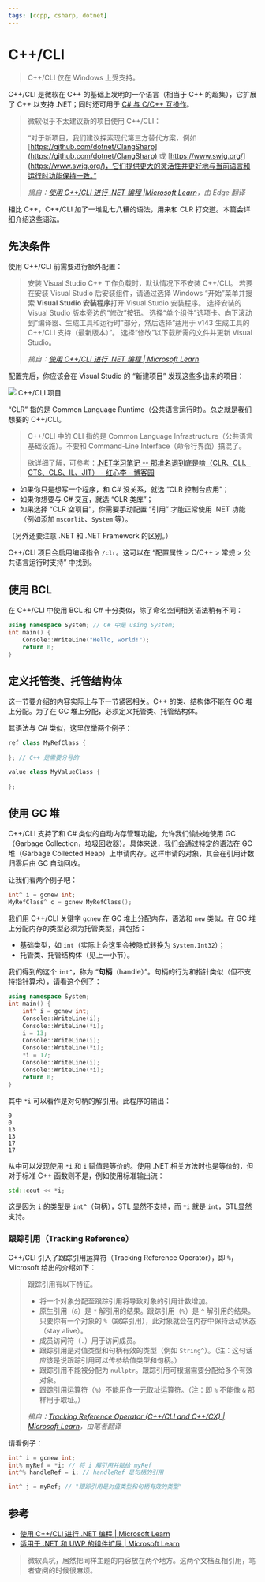 ```yaml
---
tags: [ccpp, csharp, dotnet]
---
```

# C++/CLI

> C++/CLI 仅在 Windows 上受支持。

C++/CLI 是微软在 C++ 的基础上发明的一个语言（相当于 C++ 的超集），它扩展了 C++ 以支持 .NET；同时还可用于 [C# 与 C/C++ 互操作](csharp与ccpp互操作)。

> 微软似乎不太建议新的项目使用 C++/CLI：
>
> “对于新项目，我们建议探索现代第三方替代方案，例如 [https://github.com/dotnet/ClangSharp](https://github.com/dotnet/ClangSharp) 或 [https://www.swig.org/](https://www.swig.org/)，它们提供更大的灵活性并更好地与当前语言和运行时功能保持一致。”
>
> *摘自：[使用 C++/CLI 进行 .NET 编程 |Microsoft Learn](https://learn.microsoft.com/en-us/cpp/dotnet/dotnet-programming-with-cpp-cli-visual-cpp)，由 Edge 翻译*

相比 C++，C++/CLI 加了一堆乱七八糟的语法，用来和 CLR 打交道。本篇会详细介绍这些语法。

## 先决条件

使用 C++/CLI 前需要进行额外配置：

> 安装 Visual Studio C++ 工作负载时，默认情况下不安装 C++/CLI。 若要在安装 Visual Studio 后安装组件，请通过选择 Windows “开始”菜单并搜索 **Visual Studio 安装程序**打开 Visual Studio 安装程序。 选择安装的 Visual Studio 版本旁边的“修改”按钮。 选择“单个组件”选项卡。向下滚动到“编译器、生成工具和运行时”部分，然后选择“适用于 v143 生成工具的 C++/CLI 支持（最新版本）”。 选择“修改”以下载所需的文件并更新 Visual Studio。
>
> *摘自：[使用 C++/CLI 进行 .NET 编程 | Microsoft Learn](https://learn.microsoft.com/zh-cn/cpp/dotnet/dotnet-programming-with-cpp-cli-visual-cpp)*

配置完后，你应该会在 Visual Studio 的 “新建项目” 发现这些多出来的项目：

<div className='group'>
    <Img src='/img/native-stacks/cpp-cli-proj.webp' invertable maxHeight='100%'>
	C++/CLI 项目
    </Img>
</div>

“CLR” 指的是 Common Language Runtime（公共语言运行时）。总之就是我们想要的 C++/CLI。

> C++/CLI 中的 CLI 指的是 Common Language Infrastructure（公共语言基础设施）。不要和 Command-Line Interface（命令行界面）搞混了。
>
> 欲详细了解，可参考：[.NET学习笔记 -- 那堆名词到底是啥（CLR、CLI、CTS、CLS、IL、JIT） - 红心李 - 博客园](https://www.cnblogs.com/xiekeli/p/4680846.html)

- 如果你只是想写一个程序，和 C# 没关系，就选 “CLR 控制台应用”；
- 如果你想要与 C# 交互，就选 “CLR 类库”；
- 如果选择 “CLR 空项目”，你需要手动配置 “引用” 才能正常使用 .NET 功能（例如添加 `mscorlib`、`System` 等）。

（另外还要注意 .NET 和 .NET Framework 的区别。）

C++/CLI 项目会启用编译指令 `/clr`。这可以在 “配置属性 > C/C++ > 常规 > 公共语言运行时支持” 中找到。

## 使用 BCL

在 C++/CLI 中使用 BCL 和 C# 十分类似，除了命名空间相关语法稍有不同：

```cpp
using namespace System; // C# 中是 using System;
int main() {
	Console::WriteLine("Hello, world!");
	return 0;
}
```

## 定义托管类、托管结构体

这一节要介绍的内容实际上与下一节紧密相关。C++ 的类、结构体不能在 GC 堆上分配。为了在 GC 堆上分配，必须定义托管类、托管结构体。

其语法与 C# 类似，这里仅举两个例子：

```cpp
ref class MyRefClass {
    
}; // C++ 是需要分号的
```

```cpp
value class MyValueClass {
    
};
```

## 使用 GC 堆

C++/CLI 支持了和 C# 类似的自动内存管理功能，允许我们愉快地使用 GC（Garbage Collection，垃圾回收器）。具体来说，我们会通过特定的语法在 GC 堆（Garbage Collected Heap）上申请内存。这样申请的对象，其会在引用计数归零后由 GC 自动回收。

让我们看两个例子吧：

```cpp
int^ i = gcnew int;
MyRefClass^ c = gcnew MyRefClass();
```

我们用 C++/CLI 关键字 `gcnew` 在 GC 堆上分配内存，语法和 `new` 类似。在 GC 堆上分配内存的类型必须为托管类型，其包括：

- 基础类型，如 `int`（实际上会这里会被隐式转换为 `System.Int32`）；
- 托管类、托管结构体（见上一小节）。

我们得到的这个 `int^`，称为 “**句柄**（handle）”。句柄的行为和指针类似（但不支持指针算术），请看这个例子：

```cpp
using namespace System;
int main() {
	int^ i = gcnew int;
	Console::WriteLine(i);
	Console::WriteLine(*i);
	i = 13;
	Console::WriteLine(i);
	Console::WriteLine(*i);
	*i = 17;
	Console::WriteLine(i);
	Console::WriteLine(*i);
	return 0;
}
```

其中 `*i` 可以看作是对句柄的解引用。此程序的输出：

```text
0
0
13
13
17
17
```

从中可以发现使用 `*i` 和 `i` 赋值是等价的。使用 .NET 相关方法时也是等价的，但对于标准 C++ 函数则不是，例如使用标准输出流：

```cpp
std::cout << *i;
```

这是因为 `i` 的类型是 `int^`（句柄），STL 显然不支持，而 `*i` 就是 `int`，STL显然支持。

### 跟踪引用（Tracking Reference）

C++/CLI 引入了跟踪引用运算符（Tracking Reference Operator），即 `%`，Microsoft 给出的介绍如下：

> 跟踪引用有以下特征。
>
> - 将一个对象分配至跟踪引用将导致对象的引用计数增加。
> - 原生引用（`&`）是 `*` 解引用的结果。跟踪引用（`%`）是 `^` 解引用的结果。只要你有一个对象的 `%`（跟踪引用），此对象就会在内存中保持活动状态（stay alive）。
> - 成员访问符（`.`）用于访问成员。
> - 跟踪引用是对值类型和句柄有效的类型（例如 `String^`）。（注：这句话应该是说跟踪引用可以传参给值类型和句柄。）
> - 跟踪引用不能被分配为 `nullptr`。跟踪引用可根据需要分配给多个有效对象。
> - 跟踪引用运算符（`%`）不能用作一元取址运算符。（注：即 `%` 不能像 `&` 那样用于取址。）
>
> *摘自：[Tracking Reference Operator (C++/CLI and C++/CX) | Microsoft Learn](https://learn.microsoft.com/en-us/cpp/extensions/tracking-reference-operator-cpp-component-extensions)，由笔者翻译*

请看例子：

```cpp
int^ i = gcnew int;
int% myRef = *i; // 将 i 解引用并赋给 myRef
int^% handleRef = i; // handleRef 是句柄的引用

int^ j = myRef; // "跟踪引用是对值类型和句柄有效的类型"
```

## 参考

- [使用 C++/CLI 进行 .NET 编程 | Microsoft Learn](https://learn.microsoft.com/zh-cn/cpp/dotnet/dotnet-programming-with-cpp-cli-visual-cpp)
- [适用于 .NET 和 UWP 的组件扩展 | Microsoft Learn](https://learn.microsoft.com/zh-cn/cpp/extensions/component-extensions-for-runtime-platforms)

> 微软真坑，居然把同样主题的内容放在两个地方。这两个文档互相引用，笔者查阅的时候很麻烦。